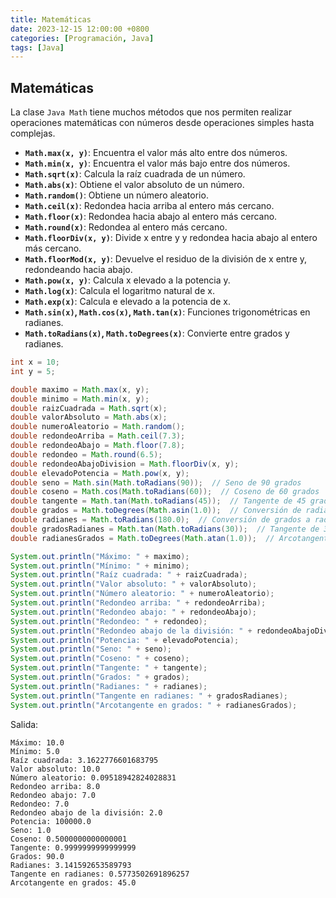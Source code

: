 ```yaml
---
title: Matemáticas
date: 2023-12-15 12:00:00 +0800
categories: [Programación, Java]
tags: [Java]
---
```


## Matemáticas

La clase `Java Math` tiene muchos métodos que nos permiten realizar operaciones matemáticas con números desde operaciones simples hasta complejas.

* **`Math.max(x, y)`**: Encuentra el valor más alto entre dos números.
* **`Math.min(x, y)`**: Encuentra el valor más bajo entre dos números.
* **`Math.sqrt(x)`**: Calcula la raíz cuadrada de un número.
* **`Math.abs(x)`**: Obtiene el valor absoluto de un número.
* **`Math.random()`**: Obtiene un número aleatorio.
* **`Math.ceil(x)`**: Redondea hacia arriba al entero más cercano.
* **`Math.floor(x)`**: Redondea hacia abajo al entero más cercano.
* **`Math.round(x)`**: Redondea al entero más cercano.
* **`Math.floorDiv(x, y)`**: Divide x entre y y redondea hacia abajo al entero más cercano.
* **`Math.floorMod(x, y)`**: Devuelve el residuo de la división de x entre y, redondeando hacia abajo.
* **`Math.pow(x, y)`**: Calcula x elevado a la potencia y.
* **`Math.log(x)`**: Calcula el logaritmo natural de x.
* **`Math.exp(x)`**: Calcula e elevado a la potencia de x.
* **`Math.sin(x)`, `Math.cos(x)`, `Math.tan(x)`**: Funciones trigonométricas en radianes.
* **`Math.toRadians(x)`, `Math.toDegrees(x)`**: Convierte entre grados y radianes.

```java
int x = 10;
int y = 5;

double maximo = Math.max(x, y);
double minimo = Math.min(x, y);
double raizCuadrada = Math.sqrt(x);
double valorAbsoluto = Math.abs(x);
double numeroAleatorio = Math.random();
double redondeoArriba = Math.ceil(7.3);
double redondeoAbajo = Math.floor(7.8);
double redondeo = Math.round(6.5);
double redondeoAbajoDivision = Math.floorDiv(x, y);
double elevadoPotencia = Math.pow(x, y);
double seno = Math.sin(Math.toRadians(90));  // Seno de 90 grados
double coseno = Math.cos(Math.toRadians(60));  // Coseno de 60 grados
double tangente = Math.tan(Math.toRadians(45));  // Tangente de 45 grados
double grados = Math.toDegrees(Math.asin(1.0));  // Conversión de radianes a grados
double radianes = Math.toRadians(180.0);  // Conversión de grados a radianes
double gradosRadianes = Math.tan(Math.toRadians(30));  // Tangente de 30 grados en radianes
double radianesGrados = Math.toDegrees(Math.atan(1.0));  // Arcotangente de 1 en grado

System.out.println("Máximo: " + maximo);
System.out.println("Mínimo: " + minimo);
System.out.println("Raíz cuadrada: " + raizCuadrada);
System.out.println("Valor absoluto: " + valorAbsoluto);
System.out.println("Número aleatorio: " + numeroAleatorio);
System.out.println("Redondeo arriba: " + redondeoArriba);
System.out.println("Redondeo abajo: " + redondeoAbajo);
System.out.println("Redondeo: " + redondeo);
System.out.println("Redondeo abajo de la división: " + redondeoAbajoDivision);
System.out.println("Potencia: " + elevadoPotencia);
System.out.println("Seno: " + seno);
System.out.println("Coseno: " + coseno);
System.out.println("Tangente: " + tangente);
System.out.println("Grados: " + grados);
System.out.println("Radianes: " + radianes);
System.out.println("Tangente en radianes: " + gradosRadianes);
System.out.println("Arcotangente en grados: " + radianesGrados);
```

Salida:

```text
Máximo: 10.0
Mínimo: 5.0
Raíz cuadrada: 3.1622776601683795
Valor absoluto: 10.0
Número aleatorio: 0.09518942824028831
Redondeo arriba: 8.0
Redondeo abajo: 7.0
Redondeo: 7.0
Redondeo abajo de la división: 2.0
Potencia: 100000.0
Seno: 1.0
Coseno: 0.5000000000000001
Tangente: 0.9999999999999999
Grados: 90.0
Radianes: 3.141592653589793
Tangente en radianes: 0.5773502691896257
Arcotangente en grados: 45.0
```
